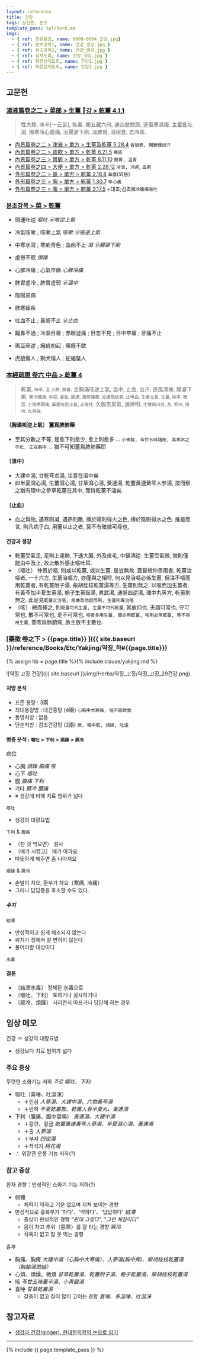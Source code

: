 ```yaml
---
layout: reference
title: 건강
tags: 상한론, 본초
template_pass: tpl/herb.md
imgs:
  - { ref: 증류본초, name: 0009-0004_건강.jpg}
  - { ref: 본초강목1, name: 건강_생강.jpg }
  - { ref: 본초강목2, name: 건강_생강.jpg }
  - { ref: 삼재도회, name: 건강_생강.jpg }
  - { ref: 화한삼재도회, name: 건강1.jpg }
  - { ref: 화한삼재도회, name: 건강2.jpg }
---
```



## 고문헌

### [湯液篇卷之二 > 菜部 > 生薑 강 >  乾薑 4.1.1](https://mediclassics.kr/books/8/volume/21#content_824)

> 性大熱, 味辛[一云苦], 無毒. 開五藏六府, 通四肢關節, 逐風寒濕痺. 主霍亂吐瀉. 療寒冷心腹痛, 治腸澼下痢. 溫脾胃, 消宿食, 去冷痰.

* [內景篇卷之二 > 津液 > 單方 >  生薑及乾薑 5.28.4](https://mediclassics.kr/books/8/volume/2/#content_998)	`皆發表, 開腠理出汗`
* [內景篇卷之二 > 痰飮 > 單方 >  乾薑 6.21.5](https://mediclassics.kr/books/8/volume/2/#content_1358)	`寒痰`
* [內景篇卷之三 > 胃腑 > 單方 >  乾薑 8.11.10](https://mediclassics.kr/books/8/volume/3/#content_791)	`開胃, 溫胃`
* [內景篇卷之四 > 大便 > 單方 > 乾薑 2.28.12](https://mediclassics.kr/books/8/volume/4/#content_1349)	`冷泄, 冷痢`, `血痢`
* [外形篇卷之二 > 鼻 > 單方 >  乾薑 2.18.8](https://mediclassics.kr/books/8/volume/6/#content_401)	`鼻塞`(외용)
* [外形篇卷之三 > 胸 > 單方 >  乾薑 1.30.7](https://mediclassics.kr/books/8/volume/7/#content_385)	`卒心痛`
* [外形篇卷之三 > 腹 > 單方 >  乾薑 3.17.5](https://mediclassics.kr/books/8/volume/7/#content_802)	+대조;감초`脾冷腹痛嘔吐`

### [본초강목 > 菜 > 乾薑]()

* 頭運吐逆 _嘔吐_ _㉥咳逆上氣_
* 冷氣咳嗽 ; 咳嗽上氣 _咳嗽_ _㉥咳逆上氣_
* 中寒水瀉 ; 寒痢靑色 ; 血痢不止 _瀉_ _㉥腸澼下痢_
* 虛勞不眠 _煩躁_
* 心脾冷痛 ; 心氣卒痛 _心脾冷痛_

* 脾胃虛冷 ; 脾胃虛弱 _㉥溫中_
* 陰陽易病
* 脾寒瘧疾

* 吐血不止 ; 鼻䘐不止 _㉥止血_
* 齆鼻不通 ; 冷淚目昬 ; 赤眼澁痛 ; 目忽不見 ; 目中卒痛 ; 牙痛不止
* 斑豆厥逆 ; 癰疽初起 ; 瘰癧不歛
* 虎狼傷人 ; 猘犬傷人 ; 蛇蝎螫人


### [本經疏證 卷六 中品 > 乾薑 4](https://mediclassics.kr/books/154/volume/6/#content_25)

> 乾薑, <small>味辛, 溫 大熱, 無毒</small>. 主胸滿咳逆上氣, 溫中, 止血, 出汗, 逐風濕痺, 腸澼下痢. <small>寒冷腹痛, 中惡, 霍亂, 脹滿, 風邪諸毒, 皮膚間結氣, 止唾血, 生者尤良. </small>
> <small>生薑, 味辛, 微溫. 主傷寒頭痛, 鼻塞咳逆上氣, 止嘔吐.</small>
> 久服去臭氣, 通神明. <small>生犍爲川谷, 及, 荊州, 揚州. 九月採.</small>

#### 〔胸滿咳逆上氣〕 薑爲脾肺藥

* 至其分數之不等, 是愈下則愈少, 愈上則愈多 ... `小靑龍, 苓甘五味諸劑, 其寒水之不化, 正在胸中` ... 猶不可知薑爲脾肺藥耶


#### 〔溫中〕

* 大建中湯, 甘乾芩朮湯, 注意在溫中矣
* 如半夏瀉心湯, 生薑瀉心湯, 甘草瀉心湯, 黃連湯, 乾薑黃連黃芩人參湯, 按而察之猶有理中之參草乾薑在其中, 而恃乾薑不淺矣.

#### 〔止血〕

* 血之爲物, 遇寒則凝, 遇熱則散, 摶於陽則得火之色, 摶於陰則得水之色. 推是而言, 則凡病乎血, 用薑以止之者, 莫不有確據可尋也,

#### 건강과 생강

* 乾薑受氣足, 足則上達肺, 下通大腸, 外及皮毛, 中鎭沸逆. 生薑受氣微, 微則僅能由中及上, 故止散外感止嘔吐耳.
*  〔嘔吐〕 仲景於嘔, 則或以乾薑, 或以生薑, 是豈無故. 蓋嘗檢仲景兩書, 乾薑治嘔者, 一十六方, 生薑治嘔方, 亦僅與之相埒, 何以見治嘔必係生薑. 但注不嘔而用乾薑者, 有乾薑附子湯, 柴胡桂枝乾薑湯等方, 生薑則無之. 以嘔而加生薑者, 有黃芩加半夏生薑湯, 梔子生薑豉湯, 眞武湯, 通脈四逆湯, 理中丸等方, 乾薑則無之. 此足見`乾薑之治嘔, 爲兼及他證而用, 生薑則專治嘔`
* 〔咳〕 總而繹之, 則`乾薑可代生薑, 生薑不可代乾薑`, 其故何也. 夫調可常也, 守可常也, 散不可常也, 走不可常也, `嘔者多用生薑, 間亦用乾薑, 咳則必用乾薑, 竟不得用生薑`, 蓋咳爲肺腑病, 肺主斂不主散也.



### [藥徵 卷之下 > {{page.title}} ]({{ site.baseurl }}/reference/Books/Etc/Yakjing/약징_하#{{page.title}})

{% assign hb = page.title %}{% include clause/yakjing.md %}

![약징 고징 건강]({{ site.baseurl }}/img/Herbs/약징_고징/약징_고징_29건강.png)

#### 처방 분석

* 표준 용량 : 3兩
* 최대용량방 : 대건중탕 (4兩) `心胸中大寒痛, 嘔不能飮食`
* 동명처방 : 없음
* 단순처방 : 감초건강탕 (2兩) `厥, 咽中乾, 煩躁, 吐逆`

#### 병증 분석 : `嘔吐` > `下利` > `煩躁` > `厥冷`

病位
* 心胸 _煩躁_ _胸痛_ _咳_
* 心下 _嘔吐_
* 腹 _腹痛_ _下利_
* 기타 _厥冷_ _腰痛_
* ※ 생강에 비해 치료 범위가 넓다

`嘔吐`
* 생강의 대량요법

`下利` & `腹痛`
* （찬 것 먹으면） 설사
* （배가 시렵고） 배가 아파요
* 따뜻하게 해주면 좀 나아져요

`煩躁` & `厥冷`
* 손발이 차요, 환부가 차요〔寒痛, 冷痛〕
* 그러나 답답증을 호소할 수도 있다.

##### 주치

`結滯`
* 만성적이고 쉽게 해소되지 않는다
* 위치가 정해져 잘 변하지 않는다
* 풀어야할 대상이다

`水毒`


#### 결론

* 〔結滯水毒〕 정체된 水毒으로
* 〔嘔吐、下利〕 토하거나 설사하거나
* 〔厥冷、煩躁〕 시리면서 아프거나 답답해 하는 경우

## 임상 메모

건강 ＝ 생강의 대량요법
* 생강보다 치료 범위가 넓다

### 주요 증상

뚜렷한 소화기능 저하 _주로 嘔吐、下利_
* 嘔吐（喜唾、吐涎沫）
  - ＋인삼 _人蔘湯、大建中湯、六物黃芩湯_
  - ＋반하 _半夏乾薑散、乾薑人蔘半夏丸、黃連湯_
* 下利（腹痛、腹中雷鳴） _黃連湯、大建中湯_
  - ＋황련、황금 _乾薑黃連黃芩人蔘湯、半夏瀉心湯、黃連湯_
  - ＋출 _人蔘湯_
  - ＋부자 _四逆湯_
  - ＋적석지 _桃花湯_
* ∴ 위장관 운동 기능 저하(?)

### 참고 증상

환자 경향：만성적인 소화기 기능 저하(?)
* 弱體
  - 체력이 약하고 기운 없으며 지쳐 보이는 경향
* 만성적으로 흉복부가 '차다'、'약하다'、'답답하다' _結滯_
  - 증상이 만성적인 경향 _"원래 그렇다", "그런 체질이다"_
  - 몸이 차고 추위（惡寒）를 잘 타는 경향 _厥冷_
  - 식욕이 없고 잘 못 먹는 경향

흉부
* 胸痛、胸痺 _大建中湯（心胸中大寒痛）、人蔘湯(胸中痺)、柴胡桂枝乾薑湯（胸脇滿微結）_
* 心煩、煩燥、微煩 _甘草乾薑湯、乾薑附子湯、梔子乾薑湯、柴胡桂枝乾薑湯_
* 咳 _苓甘五味薑辛湯、小靑龍湯_
* 喜唾 _甘草乾薑湯_
  - 갈증이 없고 침이 많이 고이는 경향 _喜唾、多涎唾、吐涎沫_

## 참고자료

* [생강과 건강(ginger), 현대한의학의 눈으로 읽기](http://www.mjmedi.com/news/articleView.html?idxno=29326)


***

{% include {{ page.template_pass }} %}
